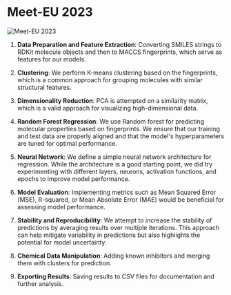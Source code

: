 # Meet-EU 2023
![Meet-EU 2023](https://cu-bioinformatics.github.io/meet-eu-2023/assets/img/4eu.png)

1. **Data Preparation and Feature Extraction**:
   Converting SMILES strings to RDKit molecule objects and then to MACCS fingerprints, which serve as features for our models.

2. **Clustering**:
    We perform K-means clustering based on the fingerprints, which is a common approach for grouping molecules with similar structural features.
   
4. **Dimensionality Reduction**:
   PCA is attempted on a similarity matrix, which is a valid approach for visualizing high-dimensional data. 

5. **Random Forest Regression**:
   We use Random forest for predicting molecular properties based on fingerprints. We ensure that our training and test data are properly aligned and that the model's hyperparameters are tuned for optimal performance.

6. **Neural Network**:
   We define a simple neural network architecture for regression. While the architecture is a good starting point, we did try experimenting with different layers, neurons, activation functions, and epochs to improve model performance. 

7. **Model Evaluation**:
       Implementing metrics such as Mean Squared Error (MSE), R-squared, or Mean Absolute Error (MAE) would be beneficial for assessing model performance.

8. **Stability and Reproducibility**:
   We attempt to increase the stability of predictions by averaging results over multiple iterations. This approach can help mitigate variability in predictions but also highlights the potential for model uncertainty.
   
9. **Chemical Data Manipulation**:
   Adding known inhibitors and merging them with clusters for prediction.

10. **Exporting Results**:
    Saving results to CSV files for documentation and further analysis.
